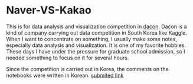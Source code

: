 # Naver-VS-Kakao
This is for data analysis and visualization competition in [dacon](https://dacon.io/). Dacon is a kind of company carrying out data competition in South Korea like Kaggle. When I want to concentrate on something, I usually make some notes, especially data analysis and visualization. It is one of my favorite hobbies. These days I have under the pressure for graduate school admission, so I needed something to focus on it for several hours.

Since the competition is carried out in Korea, the comments on the notebooks were written in Korean. [submited link](https://dacon.io/competitions/official/235866/codeshare/4187?page=1&dtype=random)
